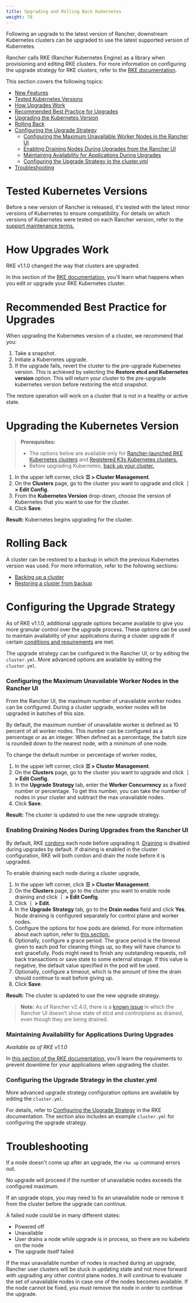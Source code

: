 ```yaml
---
title: Upgrading and Rolling Back Kubernetes
weight: 70
---
```


Following an upgrade to the latest version of Rancher, downstream Kubernetes clusters can be upgraded to use the latest supported version of Kubernetes.

Rancher calls RKE (Rancher Kubernetes Engine) as a library when provisioning and editing RKE clusters. For more information on configuring the upgrade strategy for RKE clusters, refer to the [RKE documentation]({{<baseurl>}}/rke/latest/en/).

This section covers the following topics:

- [New Features](#new-features)
- [Tested Kubernetes Versions](#tested-kubernetes-versions)
- [How Upgrades Work](#how-upgrades-work)
- [Recommended Best Practice for Upgrades](#recommended-best-practice-for-upgrades)
- [Upgrading the Kubernetes Version](#upgrading-the-kubernetes-version)
- [Rolling Back](#rolling-back)
- [Configuring the Upgrade Strategy](#configuring-the-upgrade-strategy)
  - [Configuring the Maximum Unavailable Worker Nodes in the Rancher UI](#configuring-the-maximum-unavailable-worker-nodes-in-the-rancher-ui)
  - [Enabling Draining Nodes During Upgrades from the Rancher UI](#enabling-draining-nodes-during-upgrades-from-the-rancher-ui)
  - [Maintaining Availability for Applications During Upgrades](#maintaining-availability-for-applications-during-upgrades)
  - [Configuring the Upgrade Strategy in the cluster.yml](#configuring-the-upgrade-strategy-in-the-cluster-yml)
- [Troubleshooting](#troubleshooting)

# Tested Kubernetes Versions

Before a new version of Rancher is released, it's tested with the latest minor versions of Kubernetes to ensure compatibility. For details on which versions of Kubernetes were tested on each Rancher version, refer to the [support maintenance terms.](https://rancher.com/support-matrix/all-supported-versions/rancher-v2.6.0/)

# How Upgrades Work

RKE v1.1.0 changed the way that clusters are upgraded.

In this section of the [RKE documentation,]({{<baseurl>}}/rke/latest/en/upgrades/how-upgrades-work) you'll learn what happens when you edit or upgrade your RKE Kubernetes cluster.


# Recommended Best Practice for Upgrades

When upgrading the Kubernetes version of a cluster, we recommend that you:

1. Take a snapshot.
1. Initiate a Kubernetes upgrade.
1. If the upgrade fails, revert the cluster to the pre-upgrade Kubernetes version. This is achieved by selecting the **Restore etcd and Kubernetes version** option. This will return your cluster to the pre-upgrade kubernetes version before restoring the etcd snapshot.

The restore operation will work on a cluster that is not in a healthy or active state.

# Upgrading the Kubernetes Version

> **Prerequisites:**
>
> - The options below are available only for [Rancher-launched RKE Kubernetes clusters]({{<baseurl>}}/rancher/v2.6/en/cluster-provisioning/rke-clusters/) and [Registered K3s Kubernetes clusters.]({{<baseurl>}}/rancher/v2.6/en/cluster-provisioning/registered-clusters/#additional-features-for-registered-k3s-clusters)
> - Before upgrading Kubernetes, [back up your cluster.]({{<baseurl>}}/rancher/v2.6/en/backups)

1. In the upper left corner, click **☰ > Cluster Management**.
1. On the **Clusters** page, go to the cluster you want to upgrade and click **⋮ > Edit Config**.
1. From the **Kubernetes Version** drop-down, choose the version of Kubernetes that you want to use for the cluster.
1. Click **Save**.

**Result:** Kubernetes begins upgrading for the cluster.

# Rolling Back

A cluster can be restored to a backup in which the previous Kubernetes version was used. For more information, refer to the following sections:

- [Backing up a cluster]({{<baseurl>}}/rancher/v2.6/en/cluster-admin/backing-up-etcd/#how-snapshots-work)
- [Restoring a cluster from backup]({{<baseurl>}}/rancher/v2.6/en/cluster-admin/restoring-etcd/#restoring-a-cluster-from-a-snapshot)

# Configuring the Upgrade Strategy

As of RKE v1.1.0, additional upgrade options became available to give you more granular control over the upgrade process. These options can be used to maintain availability of your applications during a cluster upgrade if certain [conditions and requirements]({{<baseurl>}}/rke/latest/en/upgrades/maintaining-availability) are met.

The upgrade strategy can be configured in the Rancher UI, or by editing the `cluster.yml`. More advanced options are available by editing the `cluster.yml`.

### Configuring the Maximum Unavailable Worker Nodes in the Rancher UI

From the Rancher UI, the maximum number of unavailable worker nodes can be configured. During a cluster upgrade, worker nodes will be upgraded in batches of this size.

By default, the maximum number of unavailable worker is defined as 10 percent of all worker nodes. This number can be configured as a percentage or as an integer. When defined as a percentage, the batch size is rounded down to the nearest node, with a minimum of one node.

To change the default number or percentage of worker nodes,

1. In the upper left corner, click **☰ > Cluster Management**.
1. On the **Clusters** page, go to the cluster you want to upgrade and click **⋮ > Edit Config**.
1. In the **Upgrade Strategy** tab, enter the **Worker Concurrency** as a fixed number or percentage. To get this number, you can take the number of nodes in your cluster and subtract the max unavailable nodes.
1. Click **Save**.

**Result:** The cluster is updated to use the new upgrade strategy.

### Enabling Draining Nodes During Upgrades from the Rancher UI

By default, RKE [cordons](https://kubernetes.io/docs/concepts/architecture/nodes/#manual-node-administration) each node before upgrading it. [Draining](https://kubernetes.io/docs/tasks/administer-cluster/safely-drain-node/) is disabled during upgrades by default. If draining is enabled in the cluster configuration, RKE will both cordon and drain the node before it is upgraded.

To enable draining each node during a cluster upgrade,

1. In the upper left corner, click **☰ > Cluster Management**.
1. On the **Clusters** page, go to the cluster you want to enable node draining and click **⋮ > Edit Config**.
1. Click **⋮ > Edit**.
1. In the **Upgrade Strategy** tab, go to the **Drain nodes** field and click **Yes**. Node draining is configured separately for control plane and worker nodes.
1. Configure the options for how pods are deleted. For more information about each option, refer to [this section.]({{<baseurl>}}/rancher/v2.6/en/cluster-admin/nodes/#aggressive-and-safe-draining-options)
1. Optionally, configure a grace period. The grace period is the timeout given to each pod for cleaning things up, so they will have chance to exit gracefully. Pods might need to finish any outstanding requests, roll back transactions or save state to some external storage. If this value is negative, the default value specified in the pod will be used.
1. Optionally, configure a timeout, which is the amount of time the drain should continue to wait before giving up.
1. Click **Save**.

**Result:** The cluster is updated to use the new upgrade strategy.

> **Note:** As of Rancher v2.4.0, there is a [known issue](https://github.com/rancher/rancher/issues/25478) in which the Rancher UI doesn't show state of etcd and controlplane as drained, even though they are being drained.

### Maintaining Availability for Applications During Upgrades

_Available as of RKE v1.1.0_

In [this section of the RKE documentation,]({{<baseurl>}}/rke/latest/en/upgrades/maintaining-availability/) you'll learn the requirements to prevent downtime for your applications when upgrading the cluster.

### Configuring the Upgrade Strategy in the cluster.yml

More advanced upgrade strategy configuration options are available by editing the `cluster.yml`.

For details, refer to [Configuring the Upgrade Strategy]({{<baseurl>}}/rke/latest/en/upgrades/configuring-strategy) in the RKE documentation. The section also includes an example `cluster.yml` for configuring the upgrade strategy.

# Troubleshooting

If a node doesn't come up after an upgrade, the `rke up` command errors out.

No upgrade will proceed if the number of unavailable nodes exceeds the configured maximum.

If an upgrade stops, you may need to fix an unavailable node or remove it from the cluster before the upgrade can continue.

A failed node could be in many different states:

- Powered off
- Unavailable
- User drains a node while upgrade is in process, so there are no kubelets on the node
- The upgrade itself failed

If the max unavailable number of nodes is reached during an upgrade, Rancher user clusters will be stuck in updating state and not move forward with upgrading any other control plane nodes. It will continue to evaluate the set of unavailable nodes in case one of the nodes becomes available. If the node cannot be fixed, you must remove the node in order to continue the upgrade.
